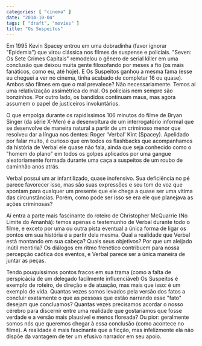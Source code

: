 ```yaml
---
categories: [ "cinema" ]
date: "2014-10-04"
tags: [ "draft", "movies" ]
title: "Os Suspeitos"
---
```

Em 1995 Kevin Spacey entrou em uma dobradinha (favor ignorar "Epidemia")
que virou clássica nos filmes de suspense e policiais. "Seven: Os Sete
Crimes Capitais" remodelou o gênero de serial killer em uma conclusão
que deixou muita gente filosofando por meses a fio (os mais fanáticos,
como eu, até hoje). E Os Suspeitos ganhou a mesma fama (esse eu cheguei
a ver no cinema, tinha acabado de completar 16 ou quase). Ambos são
filmes em que o mal prevalece? Não necessariamente. Temos aí uma
relativização assimétrica do mal. Os policiais nem sempre são
bonzinhos. Por outro lado, os bandidos continuam maus, mas agora assumem
o papel de justiceiros involuntários.

O que empolga durante os rapidíssimos 106 minutos do filme de Bryan
Singer (da série X-Men) é a desenvoltura de um interrogatório informal
que se desenvolve de maneira natural a partir de um criminoso menor que
resolveu dar a língua nos dentes: Roger 'Verbal' Kint (Spacey). Apelidado
por falar muito, é curioso que em todos os flashbacks que acompanhamos
da história de Verbal ele quase não fala, ainda que seja conhecido
como o "homem do plano" em todos os golpes aplicados por uma gangue
aleatoriamente formada durante uma caça a suspeitos de um roubo de
caminhão anos atrás.

Verbal possui um ar infantilizado, quase inofensivo. Sua deficiência
no pé parece favorecer isso, mas são suas expressões e seu tom de
voz que apontam para qualquer um presente que ele chega a quase ser uma
vítima das circunstâncias. Porém, como pode ser isso se era ele que
planejava as ações criminosas?

Aí entra a parte mais fascinante do roteiro de Christopher McQuarrie
(No Limite do Amanhã): temos apenas o testemunho de Verbal durante todo
o filme, e exceto por uma ou outra pista eventual a única forma de ligar
os pontos em sua história é a partir dela mesma. Qual a realidade que
Verbal está montando em sua cabeça? Quais seus objetivos? Por que um
aleijado inútil mentiria? Os diálogos em ritmo frenético contribuem
para nossa percepção caótica dos eventos, e Verbal parece ser a única
maneira de juntar as peças.

Tendo pouquíssimos pontos fracos em sua trama (como a falta de
perspicácia de um delegado facilmente influenciável) Os Suspeitos é
exemplo de roteiro, de direção e de atuação, mas mais que isso: é
um exemplo de vida. Quantas vezes somos levados pela versão dos fatos
a concluir exatamente o que as pessoas que estão narrando esse "fato"
desejam que concluamos? Quantas vezes precisamos acordar o nosso cérebro
para discernir entre uma realidade que gostaríamos que fosse verdade
e a versão mais plausível e menos floreada? Ou pior: geralmente somos
nós que queremos chegar à essa conclusão (como acontece no filme). A
realidade é mais fascinante que a ficção, mas infelizmente ela não
dispõe da vantagem de ter um efusivo narrador em seu apoio.
